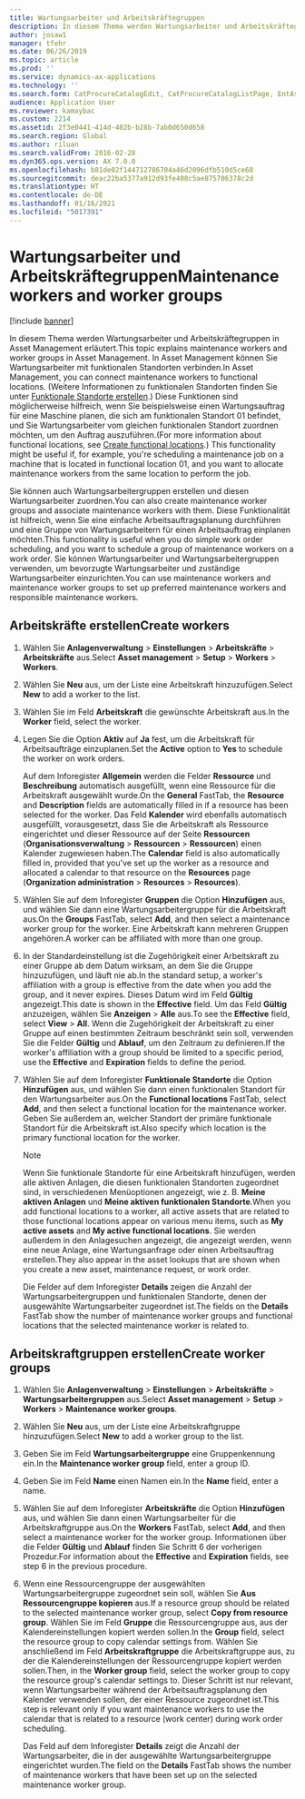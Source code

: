 ```yaml
---
title: Wartungsarbeiter und Arbeitskräftegruppen
description: In diesem Thema werden Wartungsarbeiter und Arbeitskräftegruppen in Asset Management erläutert.
author: josaw1
manager: tfehr
ms.date: 06/26/2019
ms.topic: article
ms.prod: ''
ms.service: dynamics-ax-applications
ms.technology: ''
ms.search.form: CatProcureCatalogEdit, CatProcureCatalogListPage, EntAssetWorkerGroupCopyFromResourceGroup, EntAssetWorkerGroup
audience: Application User
ms.reviewer: kamaybac
ms.custom: 2214
ms.assetid: 2f3e0441-414d-402b-b28b-7ab0d650d658
ms.search.region: Global
ms.author: riluan
ms.search.validFrom: 2016-02-28
ms.dyn365.ops.version: AX 7.0.0
ms.openlocfilehash: b81de02f144712786704a46d2096dfb510d5ce68
ms.sourcegitcommit: deac22ba5377a912d93fe408c5ae875706378c2d
ms.translationtype: HT
ms.contentlocale: de-DE
ms.lasthandoff: 01/16/2021
ms.locfileid: "5017391"
---
```

# <a name="maintenance-workers-and-worker-groups"></a><span data-ttu-id="e5ea7-103">Wartungsarbeiter und Arbeitskräftegruppen</span><span class="sxs-lookup"><span data-stu-id="e5ea7-103">Maintenance workers and worker groups</span></span>

[!include [banner](../../includes/banner.md)]

 

<span data-ttu-id="e5ea7-104">In diesem Thema werden Wartungsarbeiter und Arbeitskräftegruppen in Asset Management erläutert.</span><span class="sxs-lookup"><span data-stu-id="e5ea7-104">This topic explains maintenance workers and worker groups in Asset Management.</span></span> <span data-ttu-id="e5ea7-105">In Asset Management können Sie Wartungsarbeiter mit funktionalen Standorten verbinden.</span><span class="sxs-lookup"><span data-stu-id="e5ea7-105">In Asset Management, you can connect maintenance workers to functional locations.</span></span> <span data-ttu-id="e5ea7-106">(Weitere Informationen zu funktionalen Standorten finden Sie unter [Funktionale Standorte erstellen](../functional-locations/create-functional-locations.md).) Diese Funktionen sind möglicherweise hilfreich, wenn Sie beispielsweise einen Wartungsauftrag für eine Maschine planen, die sich am funktionalen Standort 01 befindet, und Sie Wartungsarbeiter vom gleichen funktionalen Standort zuordnen möchten, um den Auftrag auszuführen.</span><span class="sxs-lookup"><span data-stu-id="e5ea7-106">(For more information about functional locations, see [Create functional locations](../functional-locations/create-functional-locations.md).) This functionality might be useful if, for example, you're scheduling a maintenance job on a machine that is located in functional location 01, and you want to allocate maintenance workers from the same location to perform the job.</span></span>

<span data-ttu-id="e5ea7-107">Sie können auch Wartungsarbeitergruppen erstellen und diesen Wartungsarbeiter zuordnen.</span><span class="sxs-lookup"><span data-stu-id="e5ea7-107">You can also create maintenance worker groups and associate maintenance workers with them.</span></span> <span data-ttu-id="e5ea7-108">Diese Funktionalität ist hilfreich, wenn Sie eine einfache Arbeitsauftragsplanung durchführen und eine Gruppe von Wartungsarbeitern für einen Arbeitsauftrag einplanen möchten.</span><span class="sxs-lookup"><span data-stu-id="e5ea7-108">This functionality is useful when you do simple work order scheduling, and you want to schedule a group of maintenance workers on a work order.</span></span> <span data-ttu-id="e5ea7-109">Sie können Wartungsarbeiter und Wartungsarbeitergruppen verwenden, um bevorzugte Wartungsarbeiter und zuständige Wartungsarbeiter einzurichten.</span><span class="sxs-lookup"><span data-stu-id="e5ea7-109">You can use maintenance workers and maintenance worker groups to set up preferred maintenance workers and responsible maintenance workers.</span></span> 


## <a name="create-workers"></a><span data-ttu-id="e5ea7-110">Arbeitskräfte erstellen</span><span class="sxs-lookup"><span data-stu-id="e5ea7-110">Create workers</span></span>

1. <span data-ttu-id="e5ea7-111">Wählen Sie **Anlagenverwaltung** \> **Einstellungen** \> **Arbeitskräfte** \> **Arbeitskräfte** aus.</span><span class="sxs-lookup"><span data-stu-id="e5ea7-111">Select **Asset management** \> **Setup** \> **Workers** \> **Workers**.</span></span>
2. <span data-ttu-id="e5ea7-112">Wählen Sie **Neu** aus, um der Liste eine Arbeitskraft hinzuzufügen.</span><span class="sxs-lookup"><span data-stu-id="e5ea7-112">Select **New** to add a worker to the list.</span></span>
3. <span data-ttu-id="e5ea7-113">Wählen Sie im Feld **Arbeitskraft** die gewünschte Arbeitskraft aus.</span><span class="sxs-lookup"><span data-stu-id="e5ea7-113">In the **Worker** field, select the worker.</span></span>
4. <span data-ttu-id="e5ea7-114">Legen Sie die Option **Aktiv** auf **Ja** fest, um die Arbeitskraft für Arbeitsaufträge einzuplanen.</span><span class="sxs-lookup"><span data-stu-id="e5ea7-114">Set the **Active** option to **Yes** to schedule the worker on work orders.</span></span>

    <span data-ttu-id="e5ea7-115">Auf dem Inforegister **Allgemein** werden die Felder **Ressource** und **Beschreibung** automatisch ausgefüllt, wenn eine Ressource für die Arbeitskraft ausgewählt wurde.</span><span class="sxs-lookup"><span data-stu-id="e5ea7-115">On the **General** FastTab, the **Resource** and **Description** fields are automatically filled in if a resource has been selected for the worker.</span></span> <span data-ttu-id="e5ea7-116">Das Feld **Kalender** wird ebenfalls automatisch ausgefüllt, vorausgesetzt, dass Sie die Arbeitskraft als Ressource eingerichtet und dieser Ressource auf der Seite **Ressourcen** (**Organisationsverwaltung** \> **Ressourcen** \> **Ressourcen**) einen Kalender zugewiesen haben.</span><span class="sxs-lookup"><span data-stu-id="e5ea7-116">The **Calendar** field is also automatically filled in, provided that you've set up the worker as a resource and allocated a calendar to that resource on the **Resources** page (**Organization administration** \> **Resources** \> **Resources**).</span></span>

5. <span data-ttu-id="e5ea7-117">Wählen Sie auf dem Inforegister **Gruppen** die Option **Hinzufügen** aus, und wählen Sie dann eine Wartungsarbeitergruppe für die Arbeitskraft aus.</span><span class="sxs-lookup"><span data-stu-id="e5ea7-117">On the **Groups** FastTab, select **Add**, and then select a maintenance worker group for the worker.</span></span> <span data-ttu-id="e5ea7-118">Eine Arbeitskraft kann mehreren Gruppen angehören.</span><span class="sxs-lookup"><span data-stu-id="e5ea7-118">A worker can be affiliated with more than one group.</span></span>
6. <span data-ttu-id="e5ea7-119">In der Standardeinstellung ist die Zugehörigkeit einer Arbeitskraft zu einer Gruppe ab dem Datum wirksam, an dem Sie die Gruppe hinzuzufügen, und läuft nie ab.</span><span class="sxs-lookup"><span data-stu-id="e5ea7-119">In the standard setup, a worker's affiliation with a group is effective from the date when you add the group, and it never expires.</span></span> <span data-ttu-id="e5ea7-120">Dieses Datum wird im Feld **Gültig** angezeigt.</span><span class="sxs-lookup"><span data-stu-id="e5ea7-120">This date is shown in the **Effective** field.</span></span> <span data-ttu-id="e5ea7-121">Um das Feld **Gültig** anzuzeigen, wählen Sie **Anzeigen** \> **Alle** aus.</span><span class="sxs-lookup"><span data-stu-id="e5ea7-121">To see the **Effective** field, select **View** \> **All**.</span></span> <span data-ttu-id="e5ea7-122">Wenn die Zugehörigkeit der Arbeitskraft zu einer Gruppe auf einen bestimmten Zeitraum beschränkt sein soll, verwenden Sie die Felder **Gültig** und **Ablauf**, um den Zeitraum zu definieren.</span><span class="sxs-lookup"><span data-stu-id="e5ea7-122">If the worker's affiliation with a group should be limited to a specific period, use the **Effective** and **Expiration** fields to define the period.</span></span>
7. <span data-ttu-id="e5ea7-123">Wählen Sie auf dem Inforegister **Funktionale Standorte** die Option **Hinzufügen** aus, und wählen Sie dann einen funktionalen Standort für den Wartungsarbeiter aus.</span><span class="sxs-lookup"><span data-stu-id="e5ea7-123">On the **Functional locations** FastTab, select **Add**, and then select a functional location for the maintenance worker.</span></span> <span data-ttu-id="e5ea7-124">Geben Sie außerdem an, welcher Standort der primäre funktionale Standort für die Arbeitskraft ist.</span><span class="sxs-lookup"><span data-stu-id="e5ea7-124">Also specify which location is the primary functional location for the worker.</span></span>

    > [!NOTE]
    > <span data-ttu-id="e5ea7-125">Wenn Sie funktionale Standorte für eine Arbeitskraft hinzufügen, werden alle aktiven Anlagen, die diesen funktionalen Standorten zugeordnet sind, in verschiedenen Menüoptionen angezeigt, wie z. B. **Meine aktiven Anlagen** und **Meine aktiven funktionalen Standorte**.</span><span class="sxs-lookup"><span data-stu-id="e5ea7-125">When you add functional locations to a worker, all active assets that are related to those functional locations appear on various menu items, such as **My active assets** and **My active functional locations**.</span></span> <span data-ttu-id="e5ea7-126">Sie werden außerdem in den Anlagesuchen angezeigt, die angezeigt werden, wenn eine neue Anlage, eine Wartungsanfrage oder einen Arbeitsauftrag erstellen.</span><span class="sxs-lookup"><span data-stu-id="e5ea7-126">They also appear in the asset lookups that are shown when you create a new asset, maintenance request, or work order.</span></span>

    <span data-ttu-id="e5ea7-127">Die Felder auf dem Inforegister **Details** zeigen die Anzahl der Wartungsarbeitergruppen und funktionalen Standorte, denen der ausgewählte Wartungsarbeiter zugeordnet ist.</span><span class="sxs-lookup"><span data-stu-id="e5ea7-127">The fields on the **Details** FastTab show the number of maintenance worker groups and functional locations that the selected maintenance worker is related to.</span></span>

## <a name="create-worker-groups"></a><span data-ttu-id="e5ea7-128">Arbeitskraftgruppen erstellen</span><span class="sxs-lookup"><span data-stu-id="e5ea7-128">Create worker groups</span></span>

1. <span data-ttu-id="e5ea7-129">Wählen Sie **Anlagenverwaltung** \> **Einstellungen** \> **Arbeitskräfte** \> **Wartungsarbeitergruppen** aus.</span><span class="sxs-lookup"><span data-stu-id="e5ea7-129">Select **Asset management** \> **Setup** \> **Workers** \> **Maintenance worker groups**.</span></span>
2. <span data-ttu-id="e5ea7-130">Wählen Sie **Neu** aus, um der Liste eine Arbeitskraftgruppe hinzuzufügen.</span><span class="sxs-lookup"><span data-stu-id="e5ea7-130">Select **New** to add a worker group to the list.</span></span>
3. <span data-ttu-id="e5ea7-131">Geben Sie im Feld **Wartungsarbeitergruppe** eine Gruppenkennung ein.</span><span class="sxs-lookup"><span data-stu-id="e5ea7-131">In the **Maintenance worker group** field, enter a group ID.</span></span>
4. <span data-ttu-id="e5ea7-132">Geben Sie im Feld **Name** einen Namen ein.</span><span class="sxs-lookup"><span data-stu-id="e5ea7-132">In the **Name** field, enter a name.</span></span>
5. <span data-ttu-id="e5ea7-133">Wählen Sie auf dem Inforegister **Arbeitskräfte** die Option **Hinzufügen** aus, und wählen Sie dann einen Wartungsarbeiter für die Arbeitskraftgruppe aus.</span><span class="sxs-lookup"><span data-stu-id="e5ea7-133">On the **Workers** FastTab, select **Add**, and then select a maintenance worker for the worker group.</span></span> <span data-ttu-id="e5ea7-134">Informationen über die Felder **Gültig** und **Ablauf** finden Sie Schritt 6 der vorherigen Prozedur.</span><span class="sxs-lookup"><span data-stu-id="e5ea7-134">For information about the **Effective** and **Expiration** fields, see step 6 in the previous procedure.</span></span>
6. <span data-ttu-id="e5ea7-135">Wenn eine Ressourcengruppe der ausgewählten Wartungsarbeitergruppe zugeordnet sein soll, wählen Sie **Aus Ressourcengruppe kopieren** aus.</span><span class="sxs-lookup"><span data-stu-id="e5ea7-135">If a resource group should be related to the selected maintenance worker group, select **Copy from resource group**.</span></span> <span data-ttu-id="e5ea7-136">Wählen Sie im Feld **Gruppe** die Ressourcengruppe aus, aus der Kalendereinstellungen kopiert werden sollen.</span><span class="sxs-lookup"><span data-stu-id="e5ea7-136">In the **Group** field, select the resource group to copy calendar settings from.</span></span> <span data-ttu-id="e5ea7-137">Wählen Sie anschließend im Feld **Arbeitskraftgruppe** die Arbeitskraftgruppe aus, zu der die Kalendereinstellungen der Ressourcengruppe kopiert werden sollen.</span><span class="sxs-lookup"><span data-stu-id="e5ea7-137">Then, in the **Worker group** field, select the worker group to copy the resource group's calendar settings to.</span></span> <span data-ttu-id="e5ea7-138">Dieser Schritt ist nur relevant, wenn Wartungsarbeiter während der Arbeitsauftragsplanung den Kalender verwenden sollen, der einer Ressource zugeordnet ist.</span><span class="sxs-lookup"><span data-stu-id="e5ea7-138">This step is relevant only if you want maintenance workers to use the calendar that is related to a resource (work center) during work order scheduling.</span></span>

    <span data-ttu-id="e5ea7-139">Das Feld auf dem Inforegister **Details** zeigt die Anzahl der Wartungsarbeiter, die in der ausgewählte Wartungsarbeitergruppe eingerichtet wurden.</span><span class="sxs-lookup"><span data-stu-id="e5ea7-139">The field on the **Details** FastTab shows the number of maintenance workers that have been set up on the selected maintenance worker group.</span></span>
